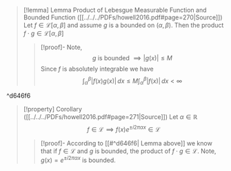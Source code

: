 >[!lemma] Lemma Product of Lebesgue Measurable Function and Bounded Function ([[../../../PDFs/howell2016.pdf#page=270|Source]])
>Let $f \in \mathcal{L}[\alpha,\beta]$ and assume $g$ is a bounded on $(\alpha,\beta)$. Then the product $f \cdot g \in \mathcal{L}[\alpha, \beta]$
>>[!proof]-
>>Note,
>>$$g \text{ is bounded } \implies \lvert g(x) \rvert \leq M \tag*{$\alpha < x < \beta$}$$
>>Since $f$ is absolutely integrable we have
>>$$\int _{\alpha}^\beta \lvert f(x)g(x) \rvert  \, dx \leq M \int _{\alpha}^\beta \lvert f(x) \rvert  \, dx  < \infty \tag*{$\square$}$$

^d646f6

>[!property] Corollary ([[../../../PDFs/howell2016.pdf#page=271|Source]])
>Let $\alpha  \in \mathbb{R}$
>$$f \in \mathcal{L} \implies f(x)e^{\pm i2\pi \alpha x} \in \mathcal{L}$$
>>[!proof]-
>> According to [[#^d646f6| Lemma above]] we know that if $f \in \mathcal{L}$ and $g$ is bounded, the product of $f \cdot g \in \mathcal{L}$. Note, $g(x)=e^{\pm i2\pi \alpha x}$ is bounded.
>> $$\tag*{$\square$}$$